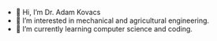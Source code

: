 - 👋 Hi, I’m Dr. Adam Kovacs
- 👀 I’m interested in mechanical and agricultural engineering.
- 🌱 I’m currently learning computer science and coding.

<!---
kovadam19/kovadam19 is a ✨ special ✨ repository because its `README.md` (this file) appears on your GitHub profile.
You can click the Preview link to take a look at your changes.
--->
